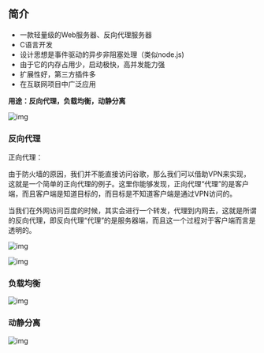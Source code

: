 ## 简介

- 一款轻量级的Web服务器、反向代理服务器
- C语言开发
- 设计思想是事件驱动的异步非阻塞处理（类似node.js)
- 由于它的内存占用少，启动极快，高并发能力强
- 扩展性好，第三方插件多
- 在互联网项目中广泛应用



**用途：反向代理，负载均衡，动静分离**

![img](http://rafs7sum2.hb-bkt.clouddn.com/note-images/v2-e1826bab1d07df8e97d61aa809b94a10_720w.jpg)



### 反向代理

正向代理：

由于防火墙的原因，我们并不能直接访问谷歌，那么我们可以借助VPN来实现，这就是一个简单的正向代理的例子。这里你能够发现，正向代理“代理”的是客户端，而且客户端是知道目标的，而目标是不知道客户端是通过VPN访问的。

当我们在外网访问百度的时候，其实会进行一个转发，代理到内网去，这就是所谓的反向代理，即反向代理“代理”的是服务器端，而且这一个过程对于客户端而言是透明的。

![img](http://rafs7sum2.hb-bkt.clouddn.com/note-images/v2-c8ac111c267ae0745f984e326ef0c47f_720w.jpg)



![img](http://rafs7sum2.hb-bkt.clouddn.com/note-images/v2-4787a512240b238ebf928cd0651e1d99_720w.jpg)





### 负载均衡

![img](http://rafs7sum2.hb-bkt.clouddn.com/note-images/171862efada16376~tplv-t2oaga2asx-zoom-in-crop-mark:1304:0:0:0.awebp)

### 动静分离



![img](http://rafs7sum2.hb-bkt.clouddn.com/note-images/171867d175eae45f~tplv-t2oaga2asx-zoom-in-crop-mark:1304:0:0:0.awebp)























